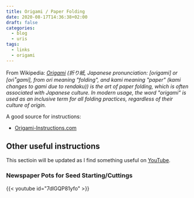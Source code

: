 ```yaml
---
title: Origami / Paper Folding
date: 2020-08-17T14:36:38+02:00
draft: false
categories:
  - blog
  - uris
tags:
  - links
  - origami
---
```


From Wikipedia: *[Origami](https://en.wikipedia.org/wiki/Origami) (折り紙, Japanese pronunciation: [oɾiɡami] or [oɾiꜜɡami], from ori meaning "folding", and kami meaning "paper" (kami changes to gami due to rendaku)) is the art of paper folding, which is often associated with Japanese culture. In modern usage, the word "origami" is used as an inclusive term for all folding practices, regardless of their culture of origin.*

<!--more-->

A good source for instructions:

* [Origami-Instructions.com](http://www.origami-instructions.com/)

## Other useful instructions

This sectioin will be updated as I find something useful on [YouTube](https://www.youtube.com/).

### Newspaper Pots for Seed Starting/Cuttings

{{< youtube id="7dlGQP81yfo" >}}

<!---
# vim: set spell spelllang=en:
-->
